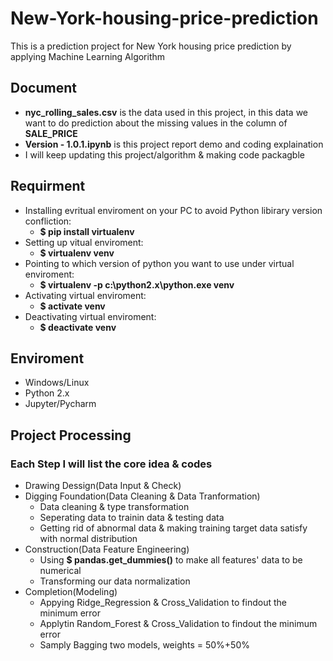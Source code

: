 # New-York-housing-price-prediction
This is a prediction project for New York housing price prediction by applying Machine Learning Algorithm

## Document
* **nyc_rolling_sales.csv** is the data used in this project, in this data we want to do prediction about the missing values in the 
  column of **SALE_PRICE**
* **Version - 1.0.1.ipynb** is this project report demo and coding explaination
* I will keep updating this project/algorithm & making code packagble


## Requirment
* Installing evritual enviroment on your PC to avoid Python libirary version confliction:
  * **$ pip install virtualenv**
* Setting up vitual enviroment:
  * **$ virtualenv venv**
* Pointing to which version of python you want to use under virtual enviroment:
  * **$ virtualenv -p c:\python2.x\python.exe venv**
* Activating virtual enviroment:
  * **$ activate venv**
* Deactivating virtual enviroment:
  * **$ deactivate venv**
  
## Enviroment
* Windows/Linux
* Python 2.x
* Jupyter/Pycharm

## Project Processing
### Each Step I will list the core idea & codes
* Drawing Dessign(Data Input & Check)
* Digging Foundation(Data Cleaning & Data Tranformation)
  * Data cleaning & type transformation
  * Seperating data to trainin data & testing data
  * Getting rid of abnormal data & making training target data satisfy with normal distribution
* Construction(Data Feature Engineering)
  * Using **$ pandas.get_dummies()** to make all features' data to be numerical
  * Transforming our data normalization
* Completion(Modeling)
  * Appying Ridge_Regression & Cross_Validation to findout the minimum error
  * Applytin Random_Forest & Cross_Validation to findout the minimum error
  * Samply Bagging two models, weights = 50%+50%
